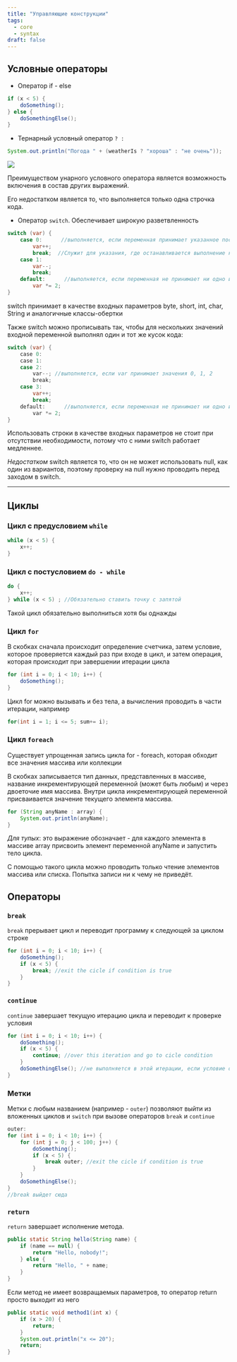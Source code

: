 ```yaml
---
title: "Управляющие конструкции"
tags:
  - core
  - syntax
draft: false
---
```


## Условные операторы

- Оператор if - else

```java
if (x < 5) {
    doSomething();
} else {
    doSomethingElse();
}
```

- Тернарный условный оператор `? :`
```java
System.out.println("Погода " + (weatherIs ? "хороша" : "не очень"));
```

![](https://javarush.ru/api/1.0/rest/images/1293665/209de89d-eca9-4b84-b158-61a3f5ab69b4?size=0)

Преимуществом унарного условного оператора является возможность включения в состав других выражений.

Его недостатком является то, что выполняется только одна строчка кода.

- Оператор `switch`. Обеспечивает широкую разветвленность

```java
switch (var) {
    case 0:      //выполняется, если переменная принимает указанное после case значение
        var++;
        break;  //Служит для указания, где останавливается выполнение команд данного case
    case 1:
        var--;
        break;
    default:      //выполняется, если переменная не принимает ни одно из ранее указанных значений
        var *= 2;
}
```

switch принимает в качестве входных параметров byte, short, int, char, String и аналогичные классы-обертки

Также switch можно прописывать так, чтобы для нескольких значений входной переменной выполнял один и тот же кусок кода:
```java
switch (var) {
    case 0:
    case 1:
    case 2:
        var--; //выполняется, если var принимает значения 0, 1, 2
        break;
    case 3:
        var++;
        break;
    default:      //выполняется, если переменная не принимает ни одно из ранее указанных значений
        var *= 2;
}
```

Использовать строки в качестве входных параметров не стоит при отсутствии необходимости, потому что с ними switch работает медленнее.

*Недостатком* switch является то, что он не может использовать null, как один из вариантов, поэтому проверку на null нужно проводить перед заходом в switch.

---
## Циклы

### Цикл с предусловием `while`
```java
while (x < 5) {
    x++;
}
```

### Цикл с постусловием `do - while`
```java
do {
    x++;
} while (x < 5) ; //Обязательно ставить точку с запятой
```

Такой цикл обязательно выполниться хотя бы однажды

### Цикл `for`

В скобках сначала происходит определение счетчика, затем условие, которое проверяется каждый раз при входе в цикл, и затем операция, которая происходит при завершении итерации цикла
```java
for (int i = 0; i < 10; i++) {
    doSomething();
}
```

Цикл for можно вызывать и без тела, а вычисления проводить в части итерации, например

```java
for(int i = 1; i <= 5; sum+= i);
```

### Цикл `foreach`
Существует упрощенная запись цикла for - foreach, которая обходит все значения массива или коллекции

В скобках записывается тип данных, представленных в массиве, название инкрементирующей переменной (может быть любым) и через двоеточие имя массива. Внутри цикла инкрементирующей переменной присваивается значение текущего элемента массива.
```java
for (String anyName : array) {
    System.out.println(anyName);
}
```

*Для тупых*: это выражение обозначает - для каждого элемента в массиве array присвоить элемент переменной anyName и запустить тело цикла.

С помощью такого цикла можно проводить только чтение элементов массива или списка. Попытка записи ни к чему не приведёт.

## Операторы

### `break`
`break` прерывает цикл и переводит программу к следующей за циклом строке

```java
for (int i = 0; i < 10; i++) {
    doSomething();
    if (x < 5) {
        break; //exit the cicle if condition is true
    }
}
```

### `continue`
`continue` завершает текущую итерацию цикла и переводит к проверке условия

```java
for (int i = 0; i < 10; i++) {
    doSomething();
    if (x < 5) {
        continue; //over this iteration and go to cicle condition
    }
    doSomethingElse(); //не выполняется в этой итерации, если условие оказалось true
}
```

### Метки
Метки с любым названием (например - `outer`) позволяют выйти из вложенных циклов и `switch` при вызове операторов `break` и `continue`

```java
outer:
for (int i = 0; i < 10; i++) {
    for (int j = 0; j < 100; j++) {
        doSomething();
        if (x < 5) {
            break outer; //exit the cicle if condition is true
        }
    }
    doSomethingElse();
}
//break выйдет сюда
```

### `return`
`return` завершает исполнение метода.

```java
public static String hello(String name) {
    if (name == null) {
        return "Hello, nobody!";
    } else {
        return "Hello, " + name;
    }
}
```

Если метод не имеет возвращаемых параметров, то оператор return просто выходит из него

```java
public static void method1(int x) {
    if (x > 20) {
        return;
    }
    System.out.println("x <= 20");
    return;
}
```